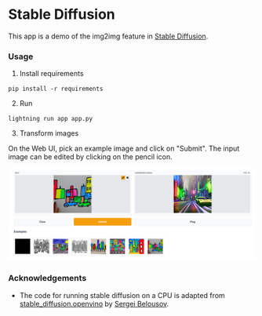 # Stable Diffusion
This app is a demo of the img2img feature in [Stable Diffusion](https://github.com/CompVis/stable-diffusion).

### Usage

1. Install requirements

```
pip install -r requirements
```

2. Run

```
lightning run app app.py
```

3. Transform images

On the Web UI, pick an example image and click on "Submit". The input image can be edited by clicking on the pencil icon.


![](assets/usage.png)


### Acknowledgements

- The code for running stable diffusion on a CPU is adapted from [stable_diffusion.openvino](https://github.com/bes-dev/stable_diffusion.openvino) by [Sergei Belousov](https://github.com/bes-dev).
